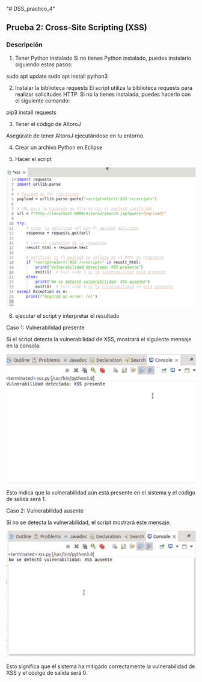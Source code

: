 "# DSS_practico_4" 



## Prueba 2: Cross-Site Scripting (XSS)

### Descripción


1. Tener Python instalado
Si no tienes Python instalado, puedes instalarlo siguiendo estos pasos:

sudo apt update
sudo apt install python3

2. Instalar la biblioteca requests
El script utiliza la biblioteca requests para realizar solicitudes HTTP. Si no la tienes instalada, puedes hacerlo con el siguiente comando:

pip3 install requests

3. Tener el código de AltoroJ

Asegúrate de tener AltoroJ ejecutándose en tu entorno.

4. Crear un archivo Python en Eclipse

5. Hacer el script 

![alt text](imagenes/xss_codigo.png)

6. ejecutar el script y interpretar el resultado 

Caso 1: Vulnerabilidad presente

Si el script detecta la vulnerabilidad de XSS, mostrará el siguiente mensaje en la consola:

![alt text](imagenes/xss.png)

Esto indica que la vulnerabilidad aún está presente en el sistema y el código de salida será 1.

Caso 2: Vulnerabilidad ausente

Si no se detecta la vulnerabilidad, el script mostrará este mensaje:

![alt text](imagenes/xss_exito.png)

Esto significa que el sistema ha mitigado correctamente la vulnerabilidad de XSS y el código de salida será 0.